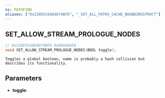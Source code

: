 ```yaml
---
ns: PATHFIND
aliases: ["0x228E5C6AD4D74BFD", "_SET_ALL_PATHS_CACHE_BOUNDINGSTRUCT"]
---
```

## SET_ALLOW_STREAM_PROLOGUE_NODES

```c
// 0x228E5C6AD4D74BFD 0xD6A3B458
void SET_ALLOW_STREAM_PROLOGUE_NODES(BOOL toggle);
```

```
Toggles a global boolean, name is probably a hash collision but describes its functionality.
```

## Parameters
* **toggle**: 

